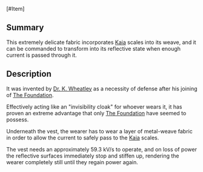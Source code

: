 [#Item]

## Summary

This extremely delicate fabric incorporates [Kaia](../../Species/Fauna/Kaia.md) scales into its weave, and it can be commanded to transform into its reflective state when enough current is passed through it.

## Description

It was invented by [Dr. K. Wheatley](../../Influential%20Persons/Dr.%20K.%20Wheatley.md) as a necessity of defense after his joining of [The Foundation](../../Factions/The%20Foundation.md).

Effectively acting like an "invisibility cloak" for whoever wears it, it has proven an extreme advantage that only [The Foundation](../../Factions/The%20Foundation.md) have seemed to possess.

Underneath the vest, the wearer has to wear a layer of metal-weave fabric in order to allow the current to safely pass to the [Kaia](../../Species/Fauna/Kaia.md) scales.

The vest needs an approximately 59.3 kV/s to operate, and on loss of power the reflective surfaces immediately stop and stiffen up, rendering the wearer completely still until they regain power again.